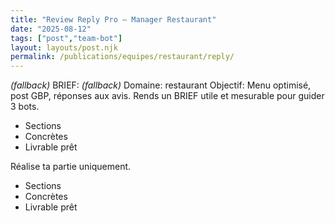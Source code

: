 ```yaml
---
title: "Review Reply Pro — Manager Restaurant"
date: "2025-08-12"
tags: ["post","team-bot"]
layout: layouts/post.njk
permalink: /publications/equipes/restaurant/reply/
---
```

*(fallback)* BRIEF:
*(fallback)* Domaine: restaurant
Objectif: Menu optimisé, post GBP, réponses aux avis.
Rends un BRIEF utile et mesurable pour guider 3 bots.

- Sections
- Concrètes
- Livrable prêt

Réalise ta partie uniquement.

- Sections
- Concrètes
- Livrable prêt
